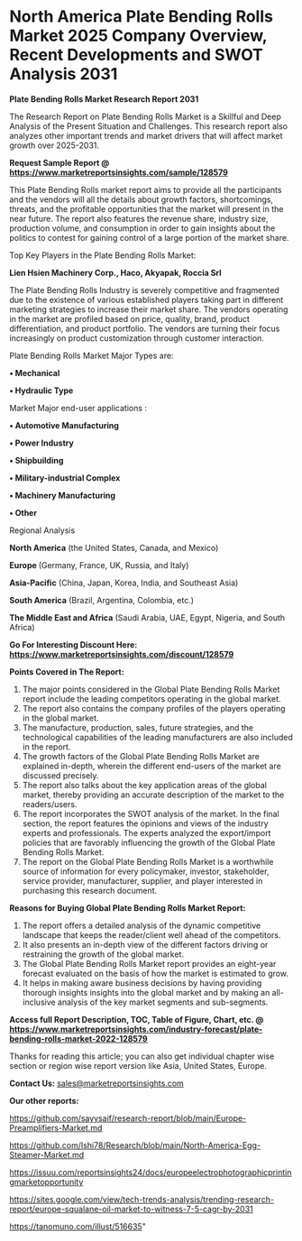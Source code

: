 # North America Plate Bending Rolls Market 2025 Company Overview, Recent Developments and SWOT Analysis 2031

<strong>Plate Bending Rolls Market Research Report 2031</strong>

The Research Report on Plate Bending Rolls Market is a Skillful and Deep Analysis of the Present Situation and Challenges. This research report also analyzes other important trends and market drivers that will affect market growth over 2025-2031.

<strong>Request Sample Report @ <a href=https://www.marketreportsinsights.com/sample/128579>https://www.marketreportsinsights.com/sample/128579</a></strong>

This Plate Bending Rolls market report aims to provide all the participants and the vendors will all the details about growth factors, shortcomings, threats, and the profitable opportunities that the market will present in the near future. The report also features the revenue share, industry size, production volume, and consumption in order to gain insights about the politics to contest for gaining control of a large portion of the market share.

Top Key Players in the Plate Bending Rolls Market:

<strong>Lien Hsien Machinery Corp., Haco, Akyapak, Roccia Srl</strong>

The Plate Bending Rolls Industry is severely competitive and fragmented due to the existence of various established players taking part in different marketing strategies to increase their market share. The vendors operating in the market are profiled based on price, quality, brand, product differentiation, and product portfolio. The vendors are turning their focus increasingly on product customization through customer interaction.

Plate Bending Rolls Market Major Types are:

<strong>• Mechanical

• Hydraulic Type</strong>

Market Major end-user applications :

<strong>• Automotive Manufacturing

• Power Industry

• Shipbuilding

• Military-industrial Complex

• Machinery Manufacturing

• Other</strong>

Regional Analysis

</u><strong><b>North America</b></strong> (the United States, Canada, and Mexico)

<strong><b>Europe </b></strong>(Germany, France, UK, Russia, and Italy)

<strong><b>Asia-Pacific</b></strong> (China, Japan, Korea, India, and Southeast Asia)

<strong><b>South America</b></strong> (Brazil, Argentina, Colombia, etc.)

<strong><b>The Middle East and Africa</b></strong> (Saudi Arabia, UAE, Egypt, Nigeria, and South Africa)

<strong>Go For Interesting Discount Here: <a href=https://www.marketreportsinsights.com/discount/128579>https://www.marketreportsinsights.com/discount/128579</a></strong>

<strong>Points Covered in The Report:</strong>
<ol>
  <li>The major points considered in the Global Plate Bending Rolls Market report include the leading competitors operating in the global market.</li>
  <li>The report also contains the company profiles of the players operating in the global market.</li>
  <li>The manufacture, production, sales, future strategies, and the technological capabilities of the leading manufacturers are also included in the report.</li>
  <li>The growth factors of the Global Plate Bending Rolls Market are explained in-depth, wherein the different end-users of the market are discussed precisely.</li>
  <li>The report also talks about the key application areas of the global market, thereby providing an accurate description of the market to the readers/users.</li>
  <li>The report incorporates the SWOT analysis of the market. In the final section, the report features the opinions and views of the industry experts and professionals. The experts analyzed the export/import policies that are favorably influencing the growth of the Global Plate Bending Rolls Market.</li>
  <li>The report on the Global Plate Bending Rolls Market is a worthwhile source of information for every policymaker, investor, stakeholder, service provider, manufacturer, supplier, and player interested in purchasing this research document.</li>
</ol>
<strong>Reasons for Buying Global Plate Bending Rolls Market Report:</strong>

<ol>
  <li>The report offers a detailed analysis of the dynamic competitive landscape that keeps the reader/client well ahead of the competitors.</li>
  <li>It also presents an in-depth view of the different factors driving or restraining the growth of the global market.</li>
  <li>The Global Plate Bending Rolls Market report provides an eight-year forecast evaluated on the basis of how the market is estimated to grow.</li>
  <li>It helps in making aware business decisions by having providing thorough insights insights into the global market and by making an all-inclusive analysis of the key market segments and sub-segments.</li>
</ol>
<strong>Access full Report Description, TOC, Table of Figure, Chart, etc. @ <a href=https://www.marketreportsinsights.com/industry-forecast/plate-bending-rolls-market-2022-128579>https://www.marketreportsinsights.com/industry-forecast/plate-bending-rolls-market-2022-128579</a></strong>


Thanks for reading this article; you can also get individual chapter wise section or region wise report version like Asia, United States, Europe.

<strong>Contact Us:</strong>
sales@marketreportsinsights.com

<strong>Our other reports:</strong>

<a href=https://github.com/sayysaif/research-report/blob/main/Europe-Preamplifiers-Market.md>https://github.com/sayysaif/research-report/blob/main/Europe-Preamplifiers-Market.md</a>

<a href=https://github.com/Ishi78/Research/blob/main/North-America-Egg-Steamer-Market.md>https://github.com/Ishi78/Research/blob/main/North-America-Egg-Steamer-Market.md</a>

<a href=https://issuu.com/reportsinsights24/docs/europeelectrophotographicprintingmarketopportunity>https://issuu.com/reportsinsights24/docs/europeelectrophotographicprintingmarketopportunity</a>

<a href=https://sites.google.com/view/tech-trends-analysis/trending-research-report/europe-squalane-oil-market-to-witness-7-5-cagr-by-2031>https://sites.google.com/view/tech-trends-analysis/trending-research-report/europe-squalane-oil-market-to-witness-7-5-cagr-by-2031</a>

<a href=https://tanomuno.com/illust/516635>https://tanomuno.com/illust/516635</a>"
